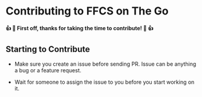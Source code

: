 # Contributing to FFCS on The Go

**:+1: :tada: First off, thanks for taking the time to contribute! :tada: :+1:**

## Starting to Contribute

- Make sure you create an issue before sending PR. Issue can be anything a bug or a feature request.

- Wait for someone to assign the issue to you before you start working on it.
